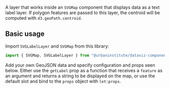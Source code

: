 A layer that works inside an `SVGMap` component that displays data as a text label layer. If polygon features are passed to this layer, the centroid will be computed with `d3.geoPath.centroid`.

## Basic usage

Import `SVGLabelLayer` and `SVGMap` from this library:

```js
import { SVGMap, SVGLabelLayer } from "@urbaninstitute/dataviz-components/maps";

```
Add your own GeoJSON data and specify configuration and props seen below. Either use the `getLabel` prop as a function that receives a `feature` as an argument and returns a string to be displayed on the map, or use the default slot and bind to the `props` object with `let:props`.


